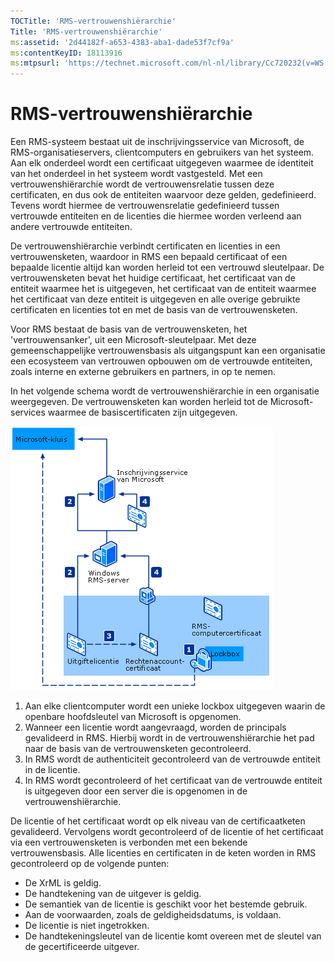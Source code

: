 ```yaml
---
TOCTitle: 'RMS-vertrouwenshiërarchie'
Title: 'RMS-vertrouwenshiërarchie'
ms:assetid: '2d44182f-a653-4383-aba1-dade53f7cf9a'
ms:contentKeyID: 18113916
ms:mtpsurl: 'https://technet.microsoft.com/nl-nl/library/Cc720232(v=WS.10)'
---
```


RMS-vertrouwenshiërarchie
=========================

Een RMS-systeem bestaat uit de inschrijvingsservice van Microsoft, de RMS-organisatieservers, clientcomputers en gebruikers van het systeem. Aan elk onderdeel wordt een certificaat uitgegeven waarmee de identiteit van het onderdeel in het systeem wordt vastgesteld. Met een vertrouwenshiërarchie wordt de vertrouwensrelatie tussen deze certificaten, en dus ook de entiteiten waarvoor deze gelden, gedefinieerd. Tevens wordt hiermee de vertrouwensrelatie gedefinieerd tussen vertrouwde entiteiten en de licenties die hiermee worden verleend aan andere vertrouwde entiteiten.

De vertrouwenshiërarchie verbindt certificaten en licenties in een vertrouwensketen, waardoor in RMS een bepaald certificaat of een bepaalde licentie altijd kan worden herleid tot een vertrouwd sleutelpaar. De vertrouwensketen bevat het huidige certificaat, het certificaat van de entiteit waarmee het is uitgegeven, het certificaat van de entiteit waarmee het certificaat van deze entiteit is uitgegeven en alle overige gebruikte certificaten en licenties tot en met de basis van de vertrouwensketen.

Voor RMS bestaat de basis van de vertrouwensketen, het 'vertrouwensanker', uit een Microsoft-sleutelpaar. Met deze gemeenschappelijke vertrouwensbasis als uitgangspunt kan een organisatie een ecosysteem van vertrouwen opbouwen om de vertrouwde entiteiten, zoals interne en externe gebruikers en partners, in op te nemen.

In het volgende schema wordt de vertrouwenshiërarchie in een organisatie weergegeven. De vertrouwensketen kan worden herleid tot de Microsoft-services waarmee de basiscertificaten zijn uitgegeven.

![alt text](/security-updates/images/Cc720232.6c169175-94fb-4ec0-93bc-12748aae3ac4(WS.10).gif "Vertrouwensrelatiehiërarchie")
1.  Aan elke clientcomputer wordt een unieke lockbox uitgegeven waarin de openbare hoofdsleutel van Microsoft is opgenomen.
2.  Wanneer een licentie wordt aangevraagd, worden de principals gevalideerd in RMS. Hierbij wordt in de vertrouwenshiërarchie het pad naar de basis van de vertrouwensketen gecontroleerd.
3.  In RMS wordt de authenticiteit gecontroleerd van de vertrouwde entiteit in de licentie.
4.  In RMS wordt gecontroleerd of het certificaat van de vertrouwde entiteit is uitgegeven door een server die is opgenomen in de vertrouwenshiërarchie.

De licentie of het certificaat wordt op elk niveau van de certificaatketen gevalideerd. Vervolgens wordt gecontroleerd of de licentie of het certificaat via een vertrouwensketen is verbonden met een bekende vertrouwensbasis. Alle licenties en certificaten in de keten worden in RMS gecontroleerd op de volgende punten:

-   De XrML is geldig.
-   De handtekening van de uitgever is geldig.
-   De semantiek van de licentie is geschikt voor het bestemde gebruik.
-   Aan de voorwaarden, zoals de geldigheidsdatums, is voldaan.
-   De licentie is niet ingetrokken.
-   De handtekeningsleutel van de licentie komt overeen met de sleutel van de gecertificeerde uitgever.
